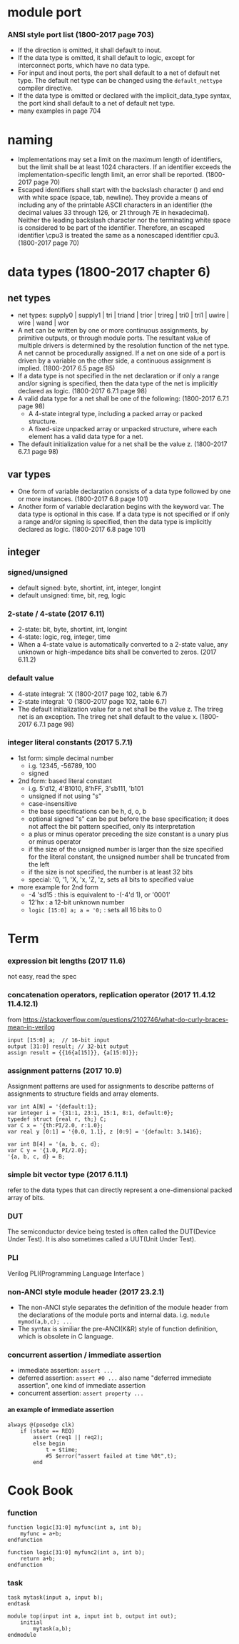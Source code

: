 # module port

### ANSI style port list (1800-2017 page 703)
*  If the direction is omitted, it shall default to inout.
*  If the data type is omitted, it shall default to logic, except for interconnect ports, which have no
data type.
*  For input and inout ports, the port shall default to a net of default net type. The default net
type can be changed using the `default_nettype` compiler directive.
*  If the data type is omitted or declared with the implicit_data_type syntax, the port kind
shall default to a net of default net type. 
*  many examples in page 704

# naming

*  Implementations may set a limit on the maximum length of identifiers, but the limit shall be at least 1024 characters. If an identifier exceeds the implementation-specific length limit, an error shall be reported. (1800-2017 page 70)
*  Escaped identifiers shall start with the backslash character (\) and end with white space (space, tab, newline). They provide a means of including any of the printable ASCII characters in an identifier (the decimal values 33 through 126, or 21 through 7E in hexadecimal). Neither the leading backslash character nor the terminating white space is considered to be part of the identifier. Therefore, an escaped identifier \cpu3 is treated the same as a nonescaped identifier cpu3. (1800-2017 page 70)

# data types (1800-2017 chapter 6)

## net types
*  net types: supply0 | supply1 | tri | triand | trior | trireg | tri0 | tri1 | uwire | wire | wand | wor
*  A net can be written by one or more continuous assignments, by primitive outputs, or through module ports.
The resultant value of multiple drivers is determined by the resolution function of the net type. A net cannot
be procedurally assigned. If a net on one side of a port is driven by a variable on the other side, a continuous
assignment is implied. (1800-2017 6.5 page 85)
*  If a data type is not specified in the net declaration or if only a range and/or signing is specified, then the data
type of the net is implicitly declared as logic. (1800-2017 6.7.1 page 98)
*  A valid data type for a net shall be one of the following: (1800-2017 6.7.1 page 98)
   *  A 4-state integral type, including a packed array or packed structure.
   *  A fixed-size unpacked array or unpacked structure, where each element has a valid data type for a net.
*  The default initialization value for a net shall be the value z. (1800-2017 6.7.1 page 98)

## var types
*  One form of variable declaration consists of a data type followed by one or more instances. (1800-2017 6.8 page 101)
*  Another form of variable declaration begins with the keyword var. The data type is optional in this case. If
a data type is not specified or if only a range and/or signing is specified, then the data type is implicitly
declared as logic. (1800-2017 6.8 page 101)

## integer

### signed/unsigned
*  default signed: byte, shortint, int, integer, longint
*  default unsigned: time, bit, reg, logic

### 2-state / 4-state (2017 6.11)
*  2-state: bit, byte, shortint, int, longint
*  4-state: logic, reg, integer, time
*  When a 4-state value is automatically converted to a 2-state value, any unknown or high-impedance bits shall be converted to zeros. (2017 6.11.2)

### default value
*  4-state integral: 'X (1800-2017 page 102, table 6.7) 
*  2-state integral: '0 (1800-2017 page 102, table 6.7) 
*  The default initialization value for a net shall be the value z. The trireg net is an exception. The trireg net shall default to the value x. (1800-2017 6.7.1 page 98)

### integer literal constants (2017 5.7.1)
*  1st form: simple decimal number
   *  i.g. 12345, -56789, 100
   *  signed
*  2nd form: based literal constant
   *  i.g. 5'd12, 4'B1010, 8'hFF, 3'sb111, 'b101
   *  unsigned if not using "s"
   *  case-insensitive
   *  the base specifications can be h, d, o, b
   *  optional signed "s" can be put before the base specification; it does not affect the bit pattern specified, only its interpretation
   *  a plus or minus operator preceding the size constant is a unary plus or minus operator
   *  if the size of the unsigned number is larger than the size specified for the literal constant, the unsigned number shall be truncated from the left
   *  if the size is not specified, the number is at least 32 bits
   *  special: '0, '1, 'X, 'x, 'Z, 'z, sets all bits to specified value
*  more example for 2nd form
   *  -4 'sd15 : this is equivalent to -(-4'd 1), or '0001'
   *  12'hx : a 12-bit unknown number
   *  `logic [15:0] a; a = '0;` : sets all 16 bits to 0 

# Term

### expression bit lengths (2017 11.6)

not easy, read the spec

### concatenation operators, replication operator (2017 11.4.12 11.4.12.1)

from <https://stackoverflow.com/questions/2102746/what-do-curly-braces-mean-in-verilog>

    input [15:0] a;  // 16-bit input
    output [31:0] result; // 32-bit output
    assign result = {{16{a[15]}}, {a[15:0]}};

### assignment patterns (2017 10.9)

Assignment patterns are used for assignments to describe patterns of assignments to structure fields and
array elements.

    var int A[N] = '{default:1};
    var integer i = '{31:1, 23:1, 15:1, 8:1, default:0};
    typedef struct {real r, th;} C;
    var C x = '{th:PI/2.0, r:1.0};
    var real y [0:1] = '{0.0, 1.1}, z [0:9] = '{default: 3.1416};
    
    var int B[4] = '{a, b, c, d};
    var C y = '{1.0, PI/2.0};
    '{a, b, c, d} = B;

### simple bit vector type (2017 6.11.1)

refer to the data types that can directly represent a one-dimensional packed array of bits.

### DUT
The semiconductor device being tested is often called the DUT(Device Under Test). It is also sometimes called a UUT(Unit Under Test).

### PLI

Verilog PLI(Programming Language Interface )

### non-ANCI style module header (2017 23.2.1)
*   The non-ANCI style separates the definition of the module header from the declarations of the
module ports and internal data. i.g. `module mymod(a,b,c); ...`
*   The syntax is similiar the pre-ANCI(K&R) style of function definition, which is obsolete in C language.

### concurrent assertion / immediate assertion
*   immediate assertion: `assert ...`
*   deferred assertion: `assert #0 ...` also name "deferred immediate assertion", one kind of immediate assertion
*   concurrent assertion: `assert property ...`

#### an example of immediate assertion
    always @(posedge clk)
        if (state == REQ)
            assert (req1 || req2);
            else begin
                t = $time;
                #5 $error("assert failed at time %0t",t);
            end

# Cook Book

### function

    function logic[31:0] myfunc(int a, int b); 
        myfunc = a+b;
    endfunction

    function logic[31:0] myfunc2(int a, int b); 
        return a+b;
    endfunction
  
### task

    task mytask(input a, input b); 
    endtask

    module top(input int a, input int b, output int out);
        initial 
            mytask(a,b);
    endmodule
